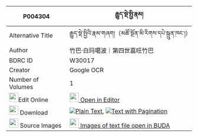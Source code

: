 |P004304|རྒྱུད་སྡེ་སྤྱི་རྣམ། 
| --- | --- 
|Alternative Title |རྒྱུད་སྡེ་སྤྱིའི་རྣམ་གཞག།（མཚོ་སྔོན་མི་རིགས་དཔེ་སྐྲུན་ཁང་།）
|Author| 竹巴·白玛噶波｜第四世嘉旺竹巴
|BDRC ID | W30017
|Creator | Google OCR
|Number of Volumes| 1
|<img width="25" src="https://img.icons8.com/color/25/000000/edit-property.png">Edit Online| [<img width="25" src="https://avatars.githubusercontent.com/u/45091458?s=200&v=4"> Open in Editor](http://editor.openpecha.org/P004304)
|<img width="25" src="https://img.icons8.com/fluent/48/000000/download-2.png"/>  Download | [![](https://img.icons8.com/color/20/000000/txt.png)Plain Text](https://github.com/Openpecha/P004304/releases/download/v1/gyude_chi_nam_plain_P004304.zip), [![](https://img.icons8.com/color/20/000000/txt.png)Text with Pagination](https://github.com/Openpecha/P004304/releases/download/v1/gyude_chi_nam_pages_P004304.zip)
|<img width="25" src="https://img.icons8.com/plasticine/100/000000/pictures-folder.png"/>  Source Images | [<img width="25" src="https://library.bdrc.io/icons/BUDA-small.svg"> Images of text file open in BUDA](https://library.bdrc.io/show/bdr:W30017)
